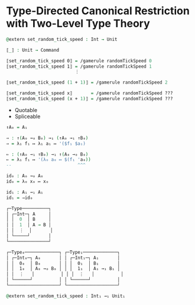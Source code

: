 # Type-Directed Canonical Restriction with Two-Level Type Theory

```agda
@extern set_random_tick_speed : Int → Unit
```

```agda
⟦_⟧ : Unit → Command
```

```agda
⟦set_random_tick_speed 0⟧ = /gamerule randomTickSpeed 0
⟦set_random_tick_speed 1⟧ = /gamerule randomTickSpeed 1
                          ⋮
```

```agda
⟦set_random_tick_speed (1 + 1)⟧ = /gamerule randomTickSpeed 2
```

```agda
⟦set_random_tick_speed x⟧       = /gamerule randomTickSpeed ???
⟦set_random_tick_speed (x + 1)⟧ = /gamerule randomTickSpeed ???
```

- Quotable
- Spliceable

```agda
↑A₀ = A₁

⇒ : ↑(A₀ →₀ B₀) →₁ (↑A₀ →₁ ↑B₀)
⇒ = λ₁ f₁ ↦ λ₁ a₁ ↦ '($f₁ $a₁)

⇐ : (↑A₀ →₁ ↑B₀) →₁ ↑(A₀ →₀ B₀)
⇐ = λ₁ f₁ ↦ '(λ₀ a₀ ↦ $(f₁ 'a₀))
--                         ^^^

id₀ : A₀ →₀ A₀
id₀ = λ₀ x₀ ↦ x₀

id₁ : A₁ →₁ A₁
id₁ = ⇒id₀
```

```agda
┌─Type──────────┐
│ ┌─Int─┐ A     │
│ │  0  │ B     │
│ │  1  │ A → B │
│ │  ⋮  │       │
│ └─────┘       │
└───────────────┘
```

```agda
┌─Type₀─────────────┐ ┌─Type₁─────────────┐
│ ┌─Int₀─┐ A₀       │ │ ┌─Int₁─┐ A₁       │
│ │  0₀  │ B₀       │ │ │  0₁  │ B₁       │
│ │  1₀  │ A₀ →₀ B₀ │ │ │  1₁  │ A₁ →₁ B₁ │
│ │  ⋮   │          │ │ │  ⋮   │          │
│ └──────┘          │ │ └──────┘          │
└───────────────────┘ └───────────────────┘
```

```agda
@extern set_random_tick_speed : Int₁ →₁ Unit₁
```
